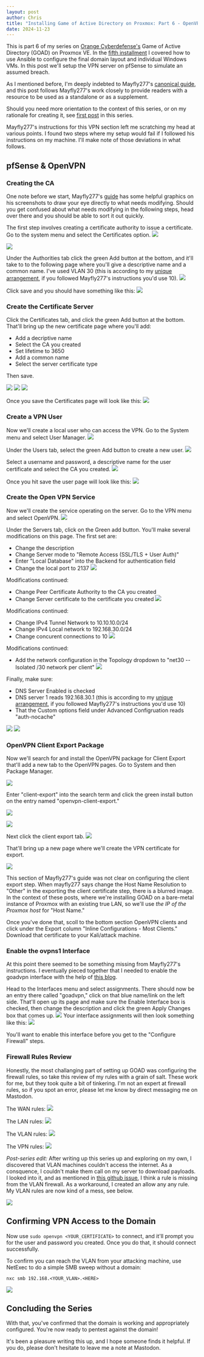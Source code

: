 ```yaml
---
layout: post
author: Chris
title: "Installing Game of Active Directory on Proxmox: Part 6 - OpenVPN"
date: 2024-11-23
---
```


This is part 6 of my series on [Orange Cyberdefense's](https://github.com/Orange-Cyberdefense/GOAD/tree/main) Game of Active Directory (GOAD) on Proxmox VE. In the [fifth installment](https://christopherbauer.org/2024/11/18/goad-ansible.html) I covered how to use Ansible to configure the final domain layout and individual Windows VMs. In this post we'll setup the VPN server on pfSense to simulate an assumed breach.

As I mentioned before, I'm deeply indebted to Mayfly277's [canonical guide](https://mayfly277.github.io/posts/GOAD-on-proxmox-part1-install/?ref=benheater.com), and this post follows Mayfly277's work closely to provide readers with a resource to be used as a standalone or as a supplement.

Should you need more orientation to the context of this series, or on my rationale for creating it, see [first post](https://christopherbauer.org/2024/11/08/GOAD-networking.html) in this series.

Mayfly277's instructions for this VPN section left me scratching my head at various points. I found two steps where my setup would fail if I followed his instructions on my machine. I'll make note of those deviations in what follows.

## pfSense & OpenVPN

### Creating the CA

One note before we start, Mayfly277's [guide](https://mayfly277.github.io/posts/GOAD-on-proxmox-part1-install/?ref=benheater.com) has some helpful graphics on his screenshots to draw your eye directly to what needs modifying. Should you get confused about what needs modifying in the following steps, head over there and you should be able to sort it out quickly.

The first step involves creating a certificate authority to issue a certificate. Go to the system menu and select the Certificates option.
![](/assets/img/2024-11-17_13-23_1.png)

![](/assets/img/2024-11-17_13-23.png)

Under the Authorities tab click the green Add button at the bottom, and it'll take to to the following page where you'll give a descriptive name and a common name. I've used VLAN 30 (this is according to my [unique arrangement](https://christopherbauer.org/2024/11/08/GOAD-networking.html), if you followed Mayfly277's instructions you'd use 10).
![](/assets/img/2024-11-17_13-24.png)

Click save and you should have something like this:
![](/assets/img/2024-11-17_13-25.png)

### Create the Certificate Server

Click the Certificates tab, and click the green Add button at the bottom. That'll bring up the new certificate page where you'll add:

- Add a decriptive name
- Select the CA you created
- Set lifetime to 3650
- Add a common name
- Select the server certificate type

Then save.

![](/assets/img/2024-11-17_13-25_1.png)
![](/assets/img/2024-11-17_13-27.png)
![](/assets/img/2024-11-17_13-27_1.png)

Once you save the Certificates page will look like this:
![](/assets/img/2024-11-17_13-28.png)

### Create a VPN User

Now we'll create a local user who can access the VPN. Go to the System menu and select User Manager.
![](/assets/img/2024-11-17_13-28_1.png)

Under the Users tab, select the green Add button to create a new user.
![](/assets/img/2024-11-17_13-28_2.png)

Select a username and password, a descriptive name for the user certificate and select the CA you created.
![](/assets/img/2024-11-17_13-30.png)

Once you hit save the user page will look like this:
![](/assets/img/2024-11-17_13-31.png)

### Create the Open VPN Service

Now we'll create the service operating on the server. Go to the VPN menu and select OpenVPN.
![](/assets/img/2024-11-17_13-31_1.png)

Under the Servers tab, click on the Green add button. You'll make several modifications on this page. The first set are:

- Change the description
- Change Server mode to "Remote Access (SSL/TLS + User Auth)"
- Enter "Local Database" into the Backend for authentication field
- Change the local port to 2137
  ![](/assets/img/2024-11-17_13-32.png)

Modifications continued:

- Change Peer Certificate Authority to the CA you created
- Change Server certificate to the certificate you created
  ![](/assets/img/2024-11-17_13-33.png)

Modifications continued:

- Change IPv4 Tunnel Network to 10.10.10.0/24
- Change IPv4 Local network to 192.168.30.0/24
- Change concurent connections to 10
  ![](/assets/img/2024-11-17_13-34.png)

Modifications continued:

- Add the network configuration in the Topology dropdown to "net30 -- Isolated /30 network per client"
  ![](/assets/img/2024-11-17_13-35.png)

Finally, make sure:

- DNS Server Enabled is checked
- DNS server 1 reads 192.168.30.1 (this is according to my [unique arrangement](https://christopherbauer.org/2024/11/08/GOAD-networking.html), if you followed Mayfly277's instructions you'd use 10)
- That the Custom options field under Advanced Configruation reads "auth-nocache"

![](/assets/img/2024-11-17_13-36.png)
![](/assets/img/2024-11-17_13-36_1.png)

### OpenVPN Client Export Package

Now we'll search for and install the OpenVPN package for Client Export that'll add a new tab to the OpenVPN pages. Go to System and then Package Manager.

![](/assets/img/2024-11-17_13-37.png)

Enter "client-export" into the search term and click the green install button on the entry named "openvpn-client-export."

![](/assets/img/2024-11-17_13-37_1.png)

![](/assets/img/2024-11-17_13-37_2.png)

Next click the client export tab.
![](/assets/img/2024-11-17_13-38.png)

That'll bring up a new page where we'll create the VPN certificate for export.

![](/assets/img/2024-11-17_13-47.png)

This section of Mayfly277's guide was not clear on configuring the client export step. When mayfly277 says change the Host Name Resolution to "Other" in the exporting the client certificate step, there is a blurred image. In the context of these posts, where we're installing GOAD on a bare-metal instance of Proxmox with an existing true LAN, so we'll use _the IP of the Proxmox host_ for "Host Name."

Once you've done that, scoll to the bottom section OpenVPN clients and click under the Export column "Inline Configurations - Most Clients." Download that certificate to your Kali/attack machine.

### Enable the ovpns1 Interface

At this point there seemed to be something missing from Mayfly277's instructions. I eventually pieced together that I needed to enable the goadvpn interface with the help of [this blog](https://koller.ninja/proxmox-goad-lab). 

Head to the Interfaces menu and select assignments. There should now be an entry there called "goadvpn," click on that blue name/link on the left side. That'll open up its page and make sure the Enable Interface box is checked, then change the description and click the green Apply Changes box that comes up.
![](/assets/img/2024-11-17_14-18.png)
Your interface assignments will then look something like this:
![](/assets/img/2024-11-17_14-18_1.png)

You'll want to enable this interface before you get to the "Configure Firewall" steps.

### Firewall Rules Review

Honestly, the most challanging part of setting up GOAD was configuring the firewall rules, so take this review of my rules with a grain of salt. These work for me, but they took quite a bit of tinkering. I'm not an expert at firewall rules, so if you spot an error, please let me know by direct messaging me on Mastodon.

The WAN rules:
![](/assets/img/2024-11-17_14-03.png)

The LAN rules:
![](/assets/img/2024-11-23_10-18.png)

The VLAN rules:
![](/assets/img/2024-11-17_14-24.png)

The VPN rules:
![](/assets/img/2024-11-17_14-37.png)

*Post-series edit:* After writing up this series up and exploring on my own, I discovered that VLAN machines couldn't access the internet.  As a consquence, I couldn't make them call on my server to download payloads.  I looked into it, and as mentioned in [this github issue](https://github.com/Orange-Cyberdefense/GOAD/issues/177#issuecomment-1927681503), I think a rule is missing from the VLAN firewall.  As a workaround, I created an allow any any rule.  My VLAN rules are now kind of a mess, see below.

![](/assets/img/2024-12-04_13-38.png)


## Confirming VPN Access to the Domain

Now use `sudo openvpn <YOUR_CERTIFICATE>` to connect, and it'll prompt you for the user and password you created. Once you do that, it should connect successfully.

To confirm you can reach the VLAN from your attacking machine, use NetExec to do a simple SMB sweep without a domain:

```
nxc smb 192.168.<YOUR_VLAN>.<HERE>
```

![](/assets/img/2024-11-23_10-09.png)

## Concluding the Series

With that, you've confirmed that the domain is working and appropriately configured. You're now ready to pentest against the domain!

It's been a pleasure writing this up, and I hope someone finds it helpful.  If you do, please don't hesitate to leave me a note at Mastodon.
